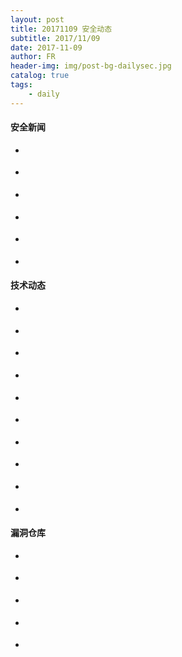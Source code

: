 ```yaml
---
layout: post
title: 20171109 安全动态
subtitle: 2017/11/09
date: 2017-11-09
author: FR
header-img: img/post-bg-dailysec.jpg
catalog: true
tags:
    - daily
---
```

#### 安全新闻
- **[]()**

- **[]()**

- **[]()**

- **[]()**

- **[]()**

- **[]()**

#### 技术动态
- **[]()**

- **[]()**

- **[]()**

- **[]()**

- **[]()**

- **[]()**

- **[]()**

- **[]()**

- **[]()**

- **[]()**

#### 漏洞仓库
- **[]()**

- **[]()**

- **[]()**

- **[]()**

- **[]()**
